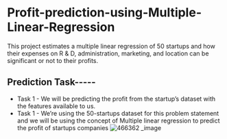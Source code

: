 # Profit-prediction-using-Multiple-Linear-Regression
This project estimates a multiple linear regression of 50 startups and how their expenses on R &amp; D, administration, marketing, and location can be significant or not to their profits.

## Prediction Task-----
* Task 1 - We will be predicting the profit from the startup’s dataset with the features available to us. 
* Task 1 - We’re using the 50-startups dataset for this problem statement and we will be using the concept of Multiple linear regression to predict the profit of startups companies
![466362 _image](https://github.com/AbhishekDighule/Profit-prediction-using-Multiple-Linear-Regression/assets/145597070/c93081b9-e778-43d3-97e7-be817af07bbd)
